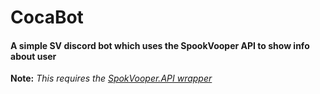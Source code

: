 # CocaBot
#### A simple SV discord bot which uses the SpookVooper API to show info about user

**Note:** *This requires the [SpokVooper.API wrapper](https://www.nuget.org/packages/SpookVooper.Api/1.0.6?_src=template)*
